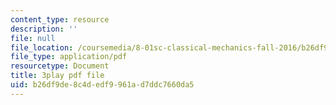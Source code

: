 ```yaml
---
content_type: resource
description: ''
file: null
file_location: /coursemedia/8-01sc-classical-mechanics-fall-2016/b26df9de8c4dedf9961ad7ddc7660da5_IWD-Aue6aIk.pdf
file_type: application/pdf
resourcetype: Document
title: 3play pdf file
uid: b26df9de-8c4d-edf9-961a-d7ddc7660da5
---
```

